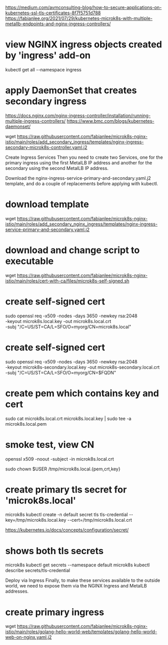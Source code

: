 https://medium.com/avmconsulting-blog/how-to-secure-applications-on-kubernetes-ssl-tls-certificates-8f7f5751d788
https://fabianlee.org/2021/07/29/kubernetes-microk8s-with-multiple-metallb-endpoints-and-nginx-ingress-controllers/


# view NGINX ingress objects created by 'ingress' add-on
kubectl get all --namespace ingress

# apply DaemonSet that creates secondary ingress
https://docs.nginx.com/nginx-ingress-controller/installation/running-multiple-ingress-controllers/
https://www.bmc.com/blogs/kubernetes-daemonset/


wget https://raw.githubusercontent.com/fabianlee/microk8s-nginx-istio/main/roles/add_secondary_ingress/templates/nginx-ingress-secondary-microk8s-controller.yaml.j2


Create Ingress Services
Then you need to create two Services, one for the primary ingress using the first MetalLB IP address and another for the secondary using the second MetalLB IP address.

Download the nginx-ingress-service-primary-and-secondary.yaml.j2 template, and do a couple of replacements before applying with kubectl.

# download template
wget https://raw.githubusercontent.com/fabianlee/microk8s-nginx-istio/main/roles/add_secondary_nginx_ingress/templates/nginx-ingress-service-primary-and-secondary.yaml.j2



# download and change script to executable
wget https://raw.githubusercontent.com/fabianlee/microk8s-nginx-istio/main/roles/cert-with-ca/files/microk8s-self-signed.sh


  # create self-signed cert
sudo openssl req -x509 -nodes -days 3650 -newkey rsa:2048 \
-keyout microk8s.local.key -out microk8s.local.crt \
-subj "/C=US/ST=CA/L=SFO/O=myorg/CN=microk8s.local"

  # create self-signed cert
sudo openssl req -x509 -nodes -days 3650 -newkey rsa:2048 \
-keyout microk8s-secondary.local.key -out microk8s-secondary.local.crt \
-subj "/C=US/ST=CA/L=SFO/O=myorg/CN=$FQDN"


  # create pem which contains key and cert
sudo cat microk8s.local.crt microk8s.local.key | sudo tee -a microk8s.local.pem

  # smoke test, view CN
openssl x509 -noout -subject -in microk8s.local.crt

sudo chown $USER /tmp/microk8s.local.{pem,crt,key}

# create primary tls secret for 'microk8s.local'
microk8s kubectl create -n default secret tls tls-credential --key=/tmp/microk8s.local.key --cert=/tmp/microk8s.local.crt


https://kubernetes.io/docs/concepts/configuration/secret/
# shows both tls secrets
microk8s kubectl get secrets --namespace default
microk8s kubectl describe secrets/tls-credential


Deploy via Ingress
Finally, to make these services available to the outside world, we need to expose them via the NGINX Ingress and MetalLB addresses.

# create primary ingress
wget https://raw.githubusercontent.com/fabianlee/microk8s-nginx-istio/main/roles/golang-hello-world-web/templates/golang-hello-world-web-on-nginx.yaml.j2

